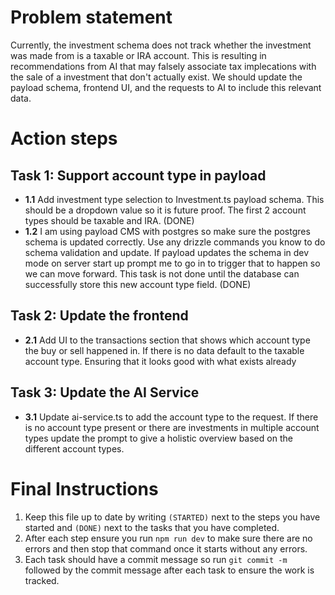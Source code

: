 # Problem statement

Currently, the investment schema does not track whether the investment was made from is a taxable or IRA account. This is resulting in recommendations from AI that may falsely associate tax implecations with the sale of a investment that don't actually exist. We should update the payload schema, frontend UI, and the requests to AI to include this relevant data.

# Action steps

## Task 1: Support account type in payload

- **1.1** Add investment type selection to Investment.ts payload schema. This should be a dropdown value so it is future proof. The first 2 account types should be taxable and IRA. (DONE)
- **1.2** I am using payload CMS with postgres so make sure the postgres schema is updated correctly. Use any drizzle commands you know to do schema validation and update. If payload updates the schema in dev mode on server start up prompt me to go in to trigger that to happen so we can move forward. This task is not done until the database can successfully store this new account type field. (DONE)

## Task 2: Update the frontend

- **2.1** Add UI to the transactions section that shows which account type the buy or sell happened in. If there is no data default to the taxable account type. Ensuring that it looks good with what exists already

## Task 3: Update the AI Service

- **3.1** Update ai-service.ts to add the account type to the request. If there is no account type present or there are investments in multiple account types update the prompt to give a holistic overview based on the different account types.

# Final Instructions

1. Keep this file up to date by writing `(STARTED)` next to the steps you have started and `(DONE)` next to the tasks that you have completed.
2. After each step ensure you run `npm run dev` to make sure there are no errors and then stop that command once it starts without any errors.
3. Each task should have a commit message so run `git commit -m ` followed by the commit message after each task to ensure the work is tracked.
